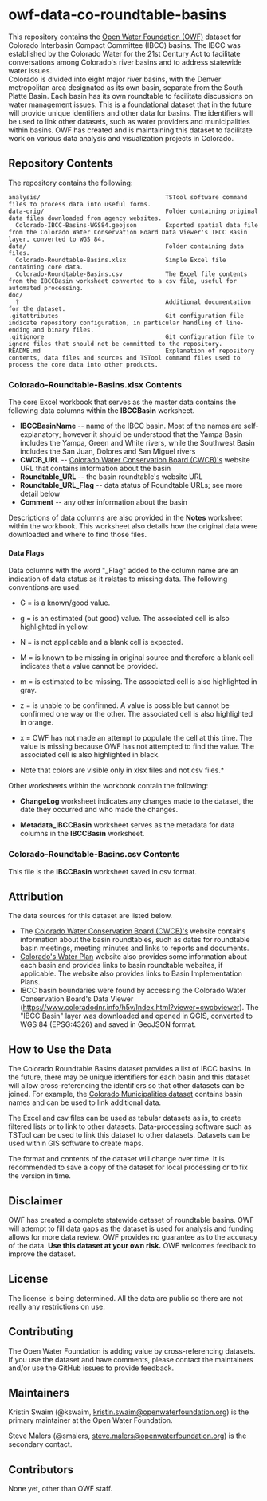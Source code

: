 # owf-data-co-roundtable-basins #

This repository contains the [Open Water Foundation (OWF)](http://openwaterfoundation.org) dataset for Colorado Interbasin Compact Committee (IBCC) basins.
The IBCC was established by the Colorado Water for the 21st Century Act to facilitate conversations among Colorado's river basins and to address statewide water issues.  
Colorado is divided into eight major river basins, with the Denver metropolitan area designated as its own basin, separate from the South Platte Basin.
Each basin has its own roundtable to facilitate discussions on water management issues.
This is a foundational dataset that in the future will provide unique identifiers and other data for basins.
The identifiers will be used to link other datasets, such as water providers and municipalities within basins.
OWF has created and is maintaining this dataset to facilitate work on various data analysis and visualization projects in Colorado.

## Repository Contents ##

The repository contains the following:

```text
analysis/                                   TSTool software command files to process data into useful forms.
data-orig/                                  Folder containing original data files downloaded from agency websites.
  Colorado-IBCC-Basins-WGS84.geojson        Exported spatial data file from the Colorado Water Conservation Board Data Viewer's IBCC Basin layer, converted to WGS 84.
data/                                       Folder containing data files.
  Colorado-Roundtable-Basins.xlsx           Simple Excel file containing core data.
  Colorado-Roundtable-Basins.csv            The Excel file contents from the IBCCBasin worksheet converted to a csv file, useful for automated processing.
doc/
  ?                                         Additional documentation for the dataset.
.gitattributes                              Git configuration file indicate repository configuration, in particular handling of line-ending and binary files.
.gitignore                                  Git configuration file to ignore files that should not be committed to the repository.
README.md                                   Explanation of repository contents, data files and sources and TSTool command files used to process the core data into other products.
```

### Colorado-Roundtable-Basins.xlsx Contents ###

The core Excel workbook that serves as the master data contains the following data columns within the **IBCCBasin** worksheet.

* **IBCCBasinName** -- name of the IBCC basin.  Most of the names are self-explanatory; however it should be understood that the Yampa Basin includes the Yampa, Green and White rivers, while the Southwest Basin includes the San Juan, Dolores and San Miguel rivers
* **CWCB_URL** -- [Colorado Water Conservation Board (CWCB)'s](http://cwcb.state.co.us/water-management/basin-roundtables/Pages/main.aspx) website URL that contains information about the basin
* **Roundtable_URL** -- the basin roundtable's website URL
* **Roundtable_URL_Flag** -- data status of Roundtable URLs; see more detail below
* **Comment** -- any other information about the basin

Descriptions of data columns are also provided in the **Notes** worksheet within the workbook.  This worksheet also details how the original data were downloaded and where to find those files.

#### Data Flags ####
Data columns with the word "_Flag" added to the column name are an indication of data status as it relates to missing data.  The following conventions are used:
* G = is a known/good value.  
* g = is an estimated (but good) value.  The associated cell is also highlighted in yellow.
* N = is not applicable and a blank cell is expected.
* M = is known to be missing in original source and therefore a blank cell indicates that a value cannot be provided.
* m = is estimated to be missing.  The associated cell is also highlighted in gray.
* z = is unable to be confirmed.  A value is possible but cannot be confirmed one way or the other.  The associated cell is also highlighted in orange.
* x = OWF has not made an attempt to populate the cell at this time.  The value is missing because OWF has not attempted to find the value.  The associated cell is also highlighted in black.

* Note that colors are visible only in xlsx files and not csv files.*

Other worksheets within the workbook contain the following:

* **ChangeLog** worksheet indicates any changes made to the dataset, the date they occurred and who made the changes.

* **Metadata_IBCCBasin** worksheet serves as the metadata for data columns in the **IBCCBasin** worksheet.

### Colorado-Roundtable-Basins.csv Contents ###

This file is the **IBCCBasin** worksheet saved in csv format.

## Attribution ##

The data sources for this dataset are listed below.

* The [Colorado Water Conservation Board (CWCB)'s](http://cwcb.state.co.us/water-management/basin-roundtables/Pages/main.aspx) website contains information about the basin roundtables, such as dates for roundtable basin meetings, meeting minutes and links to reports and documents.
* [Colorado's Water Plan](https://www.colorado.gov/pacific/cowaterplan/basins) website also provides some information about each basin and provides links to basin roundtable websites, if applicable.  The website also provides links to Basin Implementation Plans.
* IBCC basin boundaries were found by accessing the Colorado Water Conservation Board's Data Viewer (https://www.coloradodnr.info/h5v/Index.html?viewer=cwcbviewer).  The "IBCC Basin" layer was downloaded and opened in QGIS, converted to WGS 84 (EPSG:4326) and saved in GeoJSON format.

## How to Use the Data ##

The Colorado Roundtable Basins dataset provides a list of IBCC basins.  In the future, there may be unique identifiers for each basin and this dataset will allow cross-referencing the identifiers
so that other datasets can be joined.  For example, the [Colorado Municipalities dataset](https://github.com/OpenWaterFoundation/owf-data-co-municipalities) contains basin names and can be used to link additional data.

The Excel and csv files can be used as tabular datasets as is, to create filtered lists or to link to other datasets.  Data-processing software such as TSTool can be used to link this dataset to other datasets.  Datasets can be used within GIS software to create maps.

The format and contents of the dataset will change over time.  It is recommended to save a copy of the dataset for local processing or to fix the version in time.

## Disclaimer ##

OWF has created a complete statewide dataset of roundtable basins.  OWF will attempt to fill data gaps as the dataset is used for analysis and funding allows for more data review.  OWF provides no guarantee as to the accuracy of the data.  **Use this dataset at your own risk.**  OWF welcomes feedback to improve the dataset.

## License ##

The license is being determined.  All the data are public so there are not really any restrictions on use.

## Contributing ##

The Open Water Foundation is adding value by cross-referencing datasets.
If you use the dataset and have comments, please contact the maintainers and/or use the GitHub issues to provide feedback.

## Maintainers ##

Kristin Swaim (@kswaim, kristin.swaim@openwaterfoundation.org) is the primary maintainer at the Open Water Foundation.

Steve Malers (@smalers, steve.malers@openwaterfoundation.org) is the secondary contact.

## Contributors ##

None yet, other than OWF staff.
